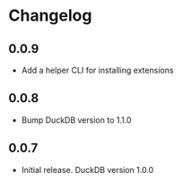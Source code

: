 # Changelog

## 0.0.9

- Add a helper CLI for installing extensions

## 0.0.8

- Bump DuckDB version to 1.1.0

## 0.0.7

- Initial release. DuckDB version 1.0.0
